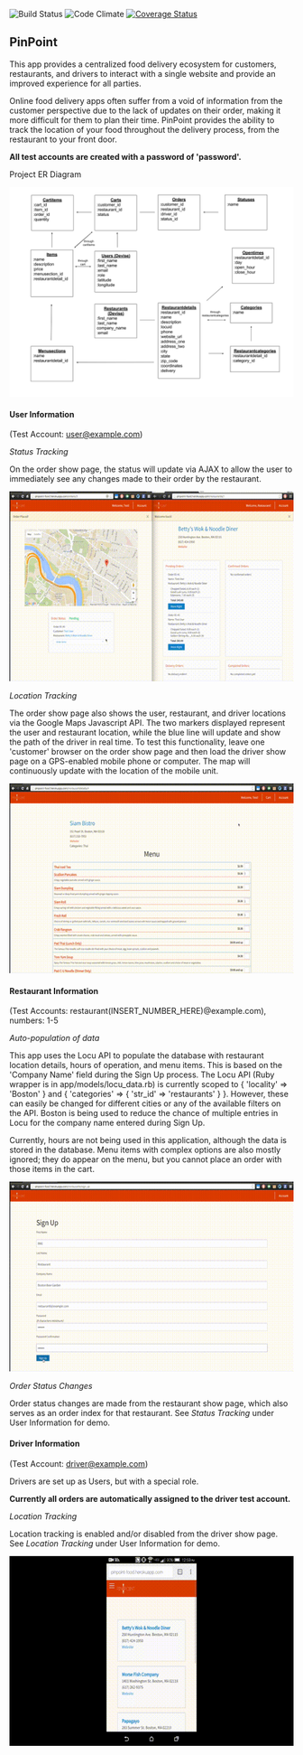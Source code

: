 ![Build Status](https://codeship.com/projects/8731e8d0-953d-0133-eb74-520d149e6bdf/status?branch=master)
![Code Climate](https://codeclimate.com/github/jiexu10/pinpoint.png)
[![Coverage Status](https://coveralls.io/repos/jiexu10/pinpoint/badge.svg?branch=master&service=github)](https://coveralls.io/github/jiexu10/pinpoint?branch=master)

## **PinPoint**


This app provides a centralized food delivery ecosystem for customers, restaurants, and drivers to interact with a single website and provide an improved experience for all parties.

Online food delivery apps often suffer from a void of information from the customer perspective due to the lack of updates on their order, making it more difficult for them to plan their time.  PinPoint provides the ability to track the location of your food throughout the delivery process, from the restaurant to your front door.

**All test accounts are created with a password of 'password'.**

Project ER Diagram

![ER Diagram](docs/ER-Diagram(PinPoint).png)

#### **User Information**
(Test Account: user@example.com)

*Status Tracking*

On the order show page, the status will update via AJAX to allow the user to immediately see any changes made to their order by the restaurant.

![Status Tracking](docs/status-update-small.gif)

*Location Tracking*

The order show page also shows the user, restaurant, and driver locations via the Google Maps Javascript API.  The two markers displayed represent the user and restaurant location, while the blue line will update and show the path of the driver in real time.  To test this functionality, leave one 'customer' browser on the order show page and then load the driver show page on a GPS-enabled mobile phone or computer.  The map will continuously update with the location of the mobile unit.

![Location Tracking](docs/location-tracking-small.gif)

#### **Restaurant Information**
(Test Accounts: restaurant(INSERT_NUMBER_HERE)@example.com), numbers: 1-5

*Auto-population of data*

This app uses the Locu API to populate the database with restaurant location details, hours of operation, and menu items.  This is based on the 'Company Name' field during the Sign Up process.  The Locu API (Ruby wrapper is in app/models/locu_data.rb) is currently scoped to { 'locality' => 'Boston' } and { 'categories' => { 'str_id' => 'restaurants' } }.  However, these can easily be changed for different cities or any of the available filters on the API.  Boston is being used to reduce the chance of multiple entries in Locu for the company name entered during Sign Up.

Currently, hours are not being used in this application, although the data is stored in the database.  Menu items with complex options are also mostly ignored; they do appear on the menu, but you cannot place an order with those items in the cart.

![Restaurant Auto-Populate](docs/rest-auto-pop-small.gif)

*Order Status Changes*

Order status changes are made from the restaurant show page, which also serves as an order index for that restaurant.  See *Status Tracking* under User Information for demo.

#### **Driver Information**
(Test Account: driver@example.com)

Drivers are set up as Users, but with a special role.

**Currently all orders are automatically assigned to the driver test account.**

*Location Tracking*

Location tracking is enabled and/or disabled from the driver show page.  See *Location Tracking* under User Information for demo.

![Driver Recording](docs/driver-rec-small.gif)
